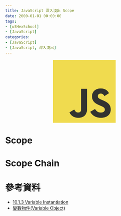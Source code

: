 ```yaml
---
title: JavaScript 深入淺出 Scope
date: 2000-01-01 00:00:00
tags:
- [w3HexSchool]
- [JavaScript]
categories: 
- [JavaScript]
- [JavaScript, 深入淺出]
---
```


<div style="display:flex;justify-content:center;">
  <img style="object-fit:cover;" src='/images/JavaScript/JavaScript-logo.png' width='200px' height='200px' />
</div>


# Scope

# Scope Chain


# 參考資料
- [10.1.3 Variable Instantiation](https://www.ecma-international.org/archive/ecmascript/1999/TC39WG/990220-es2_func.pdf)
- [變數物件(Variable Object)](https://github.com/SDLyu/JavaScript/blob/master/Core/Variable%20Object.md)